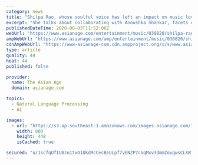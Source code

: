 ```yaml
---
category: news
title: "Shilpa Rao, whose soulful voice has left an impact on music lovers"
excerpt: "She talks about collaborating with Anoushka Shankar, facets of the art she has explored, and what music means to her"
publishedDateTime: 2020-08-03T11:52:00Z
webUrl: "https://www.asianage.com/entertainment/music/030820/shilpa-rao-whose-soulful-voice-has-left-an-impact-on-music-lovers.html"
ampWebUrl: "https://www.asianage.com/amp/entertainment/music/030820/shilpa-rao-whose-soulful-voice-has-left-an-impact-on-music-lovers.html"
cdnAmpWebUrl: "https://www-asianage-com.cdn.ampproject.org/c/s/www.asianage.com/amp/entertainment/music/030820/shilpa-rao-whose-soulful-voice-has-left-an-impact-on-music-lovers.html"
type: article
quality: 44
heat: 44
published: false

provider:
  name: The Asian Age
  domain: asianage.com

topics:
  - Natural Language Processing
  - AI

images:
  - url: "https://s3.ap-southeast-1.amazonaws.com/images.asianage.com/images/aa-Cover-o5g3pn81i8urhi52h4egn5n203-20200803172210.Medi.jpeg"
    width: 800
    height: 448
    isCached: true

secured: "u/1scfqUfIU8zu1txO1OkdMcCecBeULpf7vENZP7cVqMxv3dmmZouqwsCLXWjhvVd046NCccROdh8KPSp4BluWLhz6nxVCJKuMD0MVtJGbYC2gzq0kU7PW3N0FbQYRtjfmWBGFA02N+M1lejRxIA5bkOjtqSxMvfnYFm6s6qRrGj13/z3EB0hk3Hrd0GHoAwD9yU2ZziizdjwLWbkUjmyPBfBJFD0hJes+bJFwE/XWNU9cfhjkRdhFv40rnsJDroOWVVDpdm1VZ+n37P0SD0W2eXOJ7CZEaVLxoiFMOl0lSDa/fJ57pAGg/B7nAbcfyF+gZFIBhGQML5oWML0jJAZw==;ZTTicnROt21/NbAMkEltZg=="
---
```


